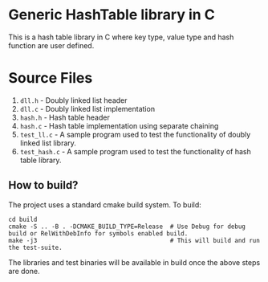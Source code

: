 # Generic HashTable library in C
This is a hash table library in C where key type, value type and hash function are user defined.

# Source Files
1. `dll.h` - Doubly linked list header
2. `dll.c` - Doubly linked list implementation
3. `hash.h` - Hash table header
4. `hash.c` - Hash table implementation using separate chaining
5. `test_ll.c` - A sample program used to test the functionality of doubly linked list library.
6. `test_hash.c` - A sample program used to test the functionality of hash table library.

## How to build?

The project uses a standard cmake build system. To build:
```
cd build
cmake -S .. -B . -DCMAKE_BUILD_TYPE=Release  # Use Debug for debug build or RelWithDebInfo for symbols enabled build.
make -j3                                     # This will build and run the test-suite.
```
The libraries and test binaries will be available in build once the above steps are done.

